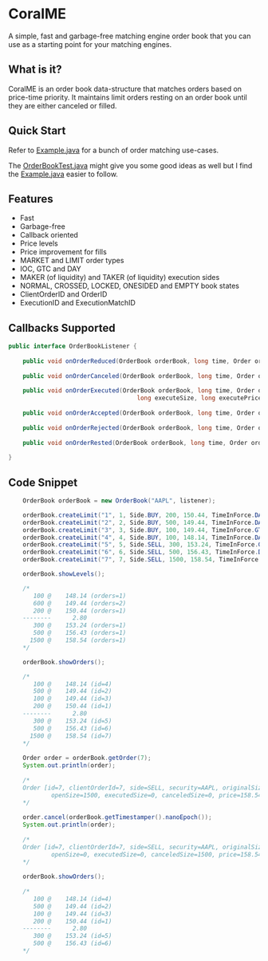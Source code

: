 # CoralME
A simple, fast and garbage-free matching engine order book that you can use as a starting point for your matching engines.

## What is it?
CoralME is an order book data-structure that matches orders based on price-time priority. It maintains limit orders resting on an order book until they are either canceled or filled.

## Quick Start
Refer to [Example.java](https://github.com/coralblocks/CoralME/blob/main/src/main/java/com/coralblocks/coralme/example/Example.java) for a bunch of order matching use-cases.

The [OrderBookTest.java](https://github.com/coralblocks/CoralME/blob/main/src/test/java/com/coralblocks/coralme/OrderBookTest.java) might give you some good ideas as well but I find the [Example.java](https://github.com/coralblocks/CoralME/blob/main/src/main/java/com/coralblocks/coralme/example/Example.java) easier to follow.

## Features
- Fast
- Garbage-free
- Callback oriented
- Price levels
- Price improvement for fills
- MARKET and LIMIT order types
- IOC, GTC and DAY
- MAKER (of liquidity) and TAKER (of liquidity) execution sides
- NORMAL, CROSSED, LOCKED, ONESIDED and EMPTY book states
- ClientOrderID and OrderID
- ExecutionID and ExecutionMatchID

## Callbacks Supported
```Java
public interface OrderBookListener {
    
    public void onOrderReduced(OrderBook orderBook, long time, Order order, long reduceNewTotalSize);
    
    public void onOrderCanceled(OrderBook orderBook, long time, Order order, CancelReason cancelReason);
    
    public void onOrderExecuted(OrderBook orderBook, long time, Order order, ExecuteSide executeSide, 
                                    long executeSize, long executePrice, long executeId, long executeMatchId);
    
    public void onOrderAccepted(OrderBook orderBook, long time, Order order);
    
    public void onOrderRejected(OrderBook orderBook, long time, Order order, RejectReason rejectReason);
    
    public void onOrderRested(OrderBook orderBook, long time, Order order, long restSize, long restPrice);
    
}
```
## Code Snippet
```Java
    OrderBook orderBook = new OrderBook("AAPL", listener);

    orderBook.createLimit("1", 1, Side.BUY, 200, 150.44, TimeInForce.DAY);
    orderBook.createLimit("2", 2, Side.BUY, 500, 149.44, TimeInForce.DAY);
    orderBook.createLimit("3", 3, Side.BUY, 100, 149.44, TimeInForce.GTC);
    orderBook.createLimit("4", 4, Side.BUY, 100, 148.14, TimeInForce.DAY);
    orderBook.createLimit("5", 5, Side.SELL, 300, 153.24, TimeInForce.GTC);
    orderBook.createLimit("6", 6, Side.SELL, 500, 156.43, TimeInForce.DAY);
    orderBook.createLimit("7", 7, Side.SELL, 1500, 158.54, TimeInForce.DAY);

    orderBook.showLevels();

    /*
       100 @    148.14 (orders=1)
       600 @    149.44 (orders=2)
       200 @    150.44 (orders=1)
    --------      2.80
       300 @    153.24 (orders=1)
       500 @    156.43 (orders=1)
      1500 @    158.54 (orders=1)		
    */

    orderBook.showOrders();

    /*
       100 @    148.14 (id=4)
       500 @    149.44 (id=2)
       100 @    149.44 (id=3)
       200 @    150.44 (id=1)
    --------      2.80
       300 @    153.24 (id=5)
       500 @    156.43 (id=6)
      1500 @    158.54 (id=7)
    */
    
    Order order = orderBook.getOrder(7);
    System.out.println(order);
    
    /*
    Order [id=7, clientOrderId=7, side=SELL, security=AAPL, originalSize=1500, 
            openSize=1500, executedSize=0, canceledSize=0, price=158.54, type=LIMIT, tif=DAY]
    */
    
    order.cancel(orderBook.getTimestamper().nanoEpoch());
    System.out.println(order);
    
    /*
    Order [id=7, clientOrderId=7, side=SELL, security=AAPL, originalSize=1500,
            openSize=0, executedSize=0, canceledSize=1500, price=158.54, type=LIMIT, tif=DAY]
    */
    
    orderBook.showOrders();
    
    /*
       100 @    148.14 (id=4)
       500 @    149.44 (id=2)
       100 @    149.44 (id=3)
       200 @    150.44 (id=1)
    --------      2.80
       300 @    153.24 (id=5)
       500 @    156.43 (id=6)
    */
 ```







